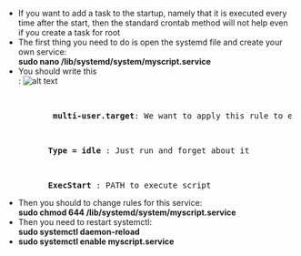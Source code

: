 * If you want to add a task to the startup, namely that it is executed every<br/> time after the start, then the standard crontab method will not help even if you create a task for root 
* The first thing you need to do is open the systemd  file and create your own service:<br/> 
<b> sudo nano  /lib/systemd/system/myscript.service </b>
* You should write this <br/>:
           ![alt text](https://i.ibb.co/VNY10J3/Screenshot-from-2022-07-19-22-33-01.png)
     
<br>
<pre> <b>         multi-user.target</b>: We want to apply this rule to everyone without exception</pre><br/>
<pre><b>         Type = idle</b> : Just run and forget about it</pre><br/>
<pre>   <b>      ExecStart</b> : PATH to execute script </pre>

* Then you should to change rules for this service:<br/>
<b>sudo chmod 644 /lib/systemd/system/myscript.service</b>
* Then you need to restart systemctl: <br/> <b>sudo systemctl daemon-reload </b>
* <b> sudo  systemctl enable myscript.service </b>
